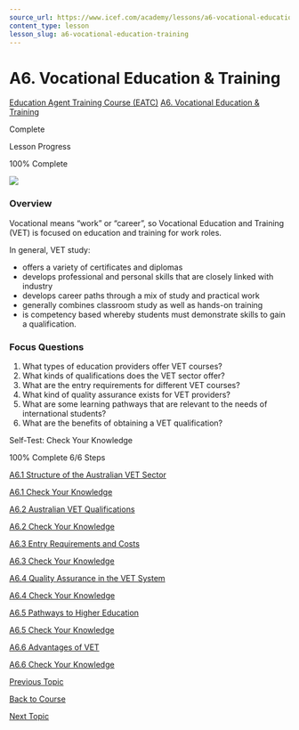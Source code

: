 ```yaml
---
source_url: https://www.icef.com/academy/lessons/a6-vocational-education-training/
content_type: lesson
lesson_slug: a6-vocational-education-training
---
```


# A6. Vocational Education & Training

[Education Agent Training Course (EATC)](https://www.icef.com/academy/courses/education-agent-training-course-eatc/) [A6. Vocational Education & Training](https://www.icef.com/academy/lessons/a6-vocational-education-training/)

Complete

Lesson Progress 

100% Complete 

![](https://www.icef.com/academy/wp-content/uploads/2022/09/pexels-andrea-piacquadio-3846258-1024x683.jpg)

### Overview

Vocational means “work” or “career”, so Vocational Education and Training (VET) is focused on education and training for work roles.

In general, VET study:

  * offers a variety of certificates and diplomas
  * develops professional and personal skills that are closely linked with industry
  * develops career paths through a mix of study and practical work
  * generally combines classroom study as well as hands-on training
  * is competency based whereby students must demonstrate skills to gain a qualification.



### Focus Questions

  1. What types of education providers offer VET courses?
  2. What kinds of qualifications does the VET sector offer?
  3. What are the entry requirements for different VET courses?
  4. What kind of quality assurance exists for VET providers?
  5. What are some learning pathways that are relevant to the needs of international students?
  6. What are the benefits of obtaining a VET qualification?



Self-Test: Check Your Knowledge

100% Complete  6/6 Steps 

[ A6.1 Structure of the Australian VET Sector ](https://www.icef.com/academy/topic/a6-1-structure-of-the-australian-vet-sector/)

[ A6.1 Check Your Knowledge ](https://www.icef.com/academy/quizzes/a6-1-check-your-knowledge/)

[ A6.2 Australian VET Qualifications ](https://www.icef.com/academy/topic/a6-2-australian-vet-qualifications/)

[ A6.2 Check Your Knowledge ](https://www.icef.com/academy/quizzes/a6-2-check-your-knowledge/)

[ A6.3 Entry Requirements and Costs ](https://www.icef.com/academy/topic/a6-3-entry-requirements-and-costs/)

[ A6.3 Check Your Knowledge ](https://www.icef.com/academy/quizzes/a6-3-check-your-knowledge/)

[ A6.4 Quality Assurance in the VET System ](https://www.icef.com/academy/topic/a6-4-quality-assurance-in-the-vet-system/)

[ A6.4 Check Your Knowledge ](https://www.icef.com/academy/quizzes/a6-4-check-your-knowledge/)

[ A6.5 Pathways to Higher Education ](https://www.icef.com/academy/topic/a6-5-pathways-to-higher-education/)

[ A6.5 Check Your Knowledge ](https://www.icef.com/academy/quizzes/a6-5-check-your-knowledge/)

[ A6.6 Advantages of VET ](https://www.icef.com/academy/topic/a6-6-advantages-of-vet/)

[ A6.6 Check Your Knowledge ](https://www.icef.com/academy/quizzes/a6-6-check-your-knowledge/)

[ Previous Topic ](https://www.icef.com/academy/topic/a5-5-quality-assurance-of-elicos/)

[Back to Course](https://www.icef.com/academy/courses/education-agent-training-course-eatc/)

[ Next Topic ](https://www.icef.com/academy/topic/a6-1-structure-of-the-australian-vet-sector/)
